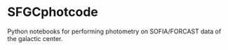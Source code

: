 # SFGCphotcode
Python notebooks for performing photometry on SOFIA/FORCAST data of the galactic center. 
